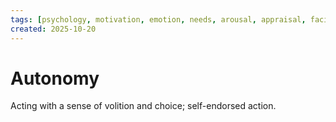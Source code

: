 ```yaml
---
tags: [psychology, motivation, emotion, needs, arousal, appraisal, facial-expression, amygdala]
created: 2025-10-20
---
```

# Autonomy

Acting with a sense of volition and choice; self-endorsed action.
